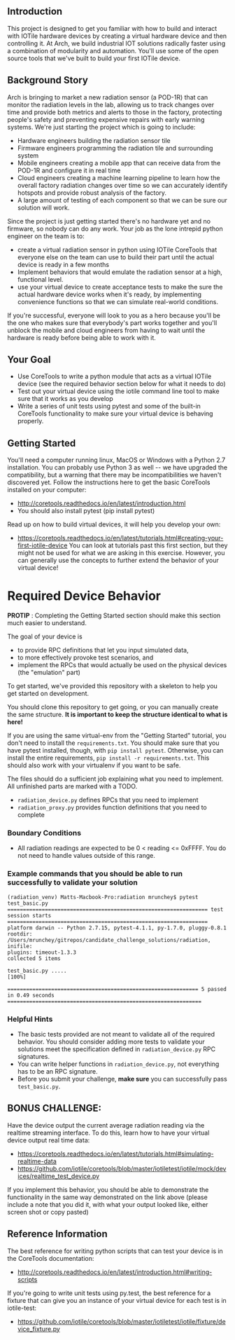 ## Introduction
This project is designed to get you familiar with how to build and interact with IOTile hardware devices by creating a virtual hardware device and then controlling it. At Arch, we build industrial IOT solutions radically faster using a combination of modularity and automation. You'll use some of the open source tools that we've built to build your first IOTile device.


## Background Story
Arch is bringing to market a new radiation sensor (a POD-1R) that can monitor the radiation levels in the lab, allowing us to track changes over time and provide both metrics and alerts to those in the factory, protecting people's safety and preventing expensive repairs with early warning systems.
We're just starting the project which is going to include:

- Hardware engineers building the radiation sensor tile
- Firmware engineers programming the radiation tile and surrounding system
- Mobile engineers creating a mobile app that can receive data from the POD-1R and configure it in real time
- Cloud engineers creating a machine learning pipeline to learn how the overall factory radiation changes over time so we can accurately identify hotspots and provide robust analysis of the factory.
- A large amount of testing of each component so that we can be sure our solution will work.

Since the project is just getting started there's no hardware yet and no firmware, so nobody can do any work. Your job as the lone intrepid python engineer on the team is to:

- create a virtual radiation sensor in python using IOTile CoreTools that everyone else on the team can use to build their part until the actual device is ready in a few months
- Implement behaviors that would emulate the radiation sensor at a high, functional level.
- use your virtual device to create acceptance tests to make the sure the actual hardware device works when it's ready, by implementing convenience functions so that we can simulate real-world conditions.

If you're successful, everyone will look to you as a hero because you'll be the one who makes sure that everybody's part works together and you'll unblock the mobile and cloud engineers from having to wait until the hardware is ready before being able to work with it.

## Your Goal
- Use CoreTools to write a python module that acts as a virtual IOTile device (see the required behavior section below for what it needs to do)
- Test out your virtual device using the iotile command line tool to make sure that it works as you develop
- Write a series of unit tests using pytest and some of the built-in CoreTools functionality to make sure your virtual device is behaving properly.

## Getting Started
You'll need a computer running linux, MacOS or Windows with a Python 2.7 installation. You can probably use Python 3 as well -- we have upgraded the compatibility, but a warning that there may be incompatibilities we haven't discovered yet.
Follow the instructions here to get the basic CoreTools installed on your computer:
- http://coretools.readthedocs.io/en/latest/introduction.html
- You should also install pytest (pip install pytest)

Read up on how to build virtual devices, it will help you develop your own:
- https://coretools.readthedocs.io/en/latest/tutorials.html#creating-your-first-iotile-device
You can look at tutorials past this first section, but they might not be used for what we are asking in this exercise. However, you can generally use the concepts to further extend the behavior of your virtual device!

# Required Device Behavior
**PROTIP** : Completing the Getting Started section should make this section much easier to understand.

The goal of your device is 
- to provide RPC definitions that let you input simulated data, 
- to more effectively provoke test scenarios, and 
- implement the RPCs that would actually be used on the physical devices (the "emulation" part)

To get started, we've provided this repository with a skeleton to help you get started on development.

You should clone this repository to get going, or you can manually create the same structure. **It is important to keep the structure identical to what is here!**

If you are using the same virtual-env from the "Getting Started" tutorial, you don't need to install the `requirements.txt`. You should make sure that you have pytest installed, though, with `pip install pytest`. Otherwise, you can install the entire requirements, `pip install -r requirements.txt`. This should also work with your virtualenv if you want to be safe.

The files should do a sufficient job explaining what you need to implement. All unfinished parts are marked with a TODO.
- `radiation_device.py` defines RPCs that you need to implement
- `radiation_proxy.py` provides function definitions that you need to complete

### Boundary Conditions
- All radiation readings are expected to be 0 < reading <= 0xFFFF. You do not need to handle values outside of this range.


### Example commands that you should be able to run successfully to validate your solution
```
(radiation_venv) Matts-Macbook-Pro:radiation mrunchey$ pytest test_basic.py 
================================================================ test session starts ================================================================
platform darwin -- Python 2.7.15, pytest-4.1.1, py-1.7.0, pluggy-0.8.1
rootdir: /Users/mrunchey/gitrepos/candidate_challenge_solutions/radiation, inifile:
plugins: timeout-1.3.3
collected 5 items                                                                                                                                   

test_basic.py .....                                                                                                                           [100%]

============================================================= 5 passed in 0.49 seconds ==============================================================
```

### Helpful Hints
- The basic tests provided are not meant to validate all of the required behavior. You should consider adding more tests to validate your solutions meet the specification defined in `radiation_device.py` RPC signatures.
- You can write helper functions in `radiation_device.py`, not everything has to be an RPC signature.
- Before you submit your challenge, **make sure** you can successfully pass `test_basic.py`.




## BONUS CHALLENGE: 
Have the device output the current average radiation reading via the realtime streaming interface. To do this, learn how to have your virtual device output real time data:
- https://coretools.readthedocs.io/en/latest/tutorials.html#simulating-realtime-data
- https://github.com/iotile/coretools/blob/master/iotiletest/iotile/mock/devices/realtime_test_device.py

If you implement this behavior, you should be able to demonstrate the functionality in the same way demonstrated on the link above (please include a note that you did it, with what your output looked like, either screen shot or copy pasted)



## Reference Information
The best reference for writing python scripts that can test your device is in the CoreTools documentation:
- http://coretools.readthedocs.io/en/latest/introduction.html#writing-scripts

If you're going to write unit tests using py.test, the best reference for a fixture that can give you an instance of your virtual device for each test is in iotile-test:
- https://github.com/iotile/coretools/blob/master/iotiletest/iotile/fixture/device_fixture.py


